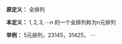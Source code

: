 **原定义：** 全排列  
  
**本定义：**  $1,2,3,\cdots n$ 的一个全排列称为n元排列  
  
**举例：** 5元排列，23145，31425， $\cdots$   
